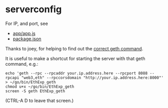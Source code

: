 # serverconfig

For IP, and port, see
* [app/app.js](https://github.com/altsheets/explorer/blob/MIT/app/app.js#L6-L10)
* [package.json](https://github.com/etherparty/explorer/blob/MIT/package.json#L24)

Thanks to joey, for helping to find out the [correct geth command](https://github.com/altsheets/explorer/blob/MIT/app/app.js#L14-L15). 

It is useful to make a shortcut for starting the server with that geth command, e.g.:

    echo 'geth --rpc --rpcaddr your.ip.address.here --rpcport 8088 --rpcapi "web3,eth" --rpccorsdomain "http://your.ip.address.here:8000"' > ~/go/bin/EthExp_geth
    chmod u+x ~/go/bin/EthExp_geth
    screen -S geth EthExp_geth
    
(CTRL-A D to leave that screen.)

    